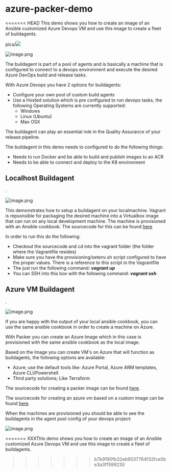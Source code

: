 # azure-packer-demo
<<<<<<< HEAD
This demo shows you how to create an image of an Ansible customized Azure Devops VM and use this image to create a fleet of buildagents.

pics/![](2019-06-19-12-41-07.png)

![image.png](/.attachments/image-53a79d45-d49d-4db1-856d-c1686d6999df.png)

The buildagent is part of a pool of agents and is basically a machine that is configured to connect to a devops environment and execute the desired Azure DevOps build and release  tasks.

With Azure Devops you have 2 options for buildagents:
- Configure your own pool of custom build agents
- Use a Hosted solution which is pre configured to run devops tasks, the following Operating Systems are currently supported:
  - Windows
  - Linux (Ubuntu)
  - Max OSX

The buildagent can play an essential role in the Quality Assurance of your release pipeline.

The buildagent in this demo needs to configured to do the following things:
- Needs to run Docker and be able to build and publish images to an ACR
- Needs to be able to connect and deploy to the K8 environment

## Localhost Buildagent
.

![image.png](/.attachments/image-2c2bae41-4f98-4881-a024-cb5efbe3b2d9.png)

This demonstrates how to setup a buildagent on your localmachine. Vagrant is repsonsible for packaging the desired machine into a Virtualbox image that can run on any local development machine. The machine is provisioned with an Ansible cookbook. The sourcecode for this can be found [here](https://dev.azure.com/dude-projects/_git/woolies-aks-poc?path=%2Finfra%2Fbuildagent%2Fvagrant&version=GBinfra)

In order to run this do the following:
- Checkout the sourcecode and cd into the vagrant folder (the folder where the Vagrantfile resides)
- Make sure you have the provisioning/setenv.sh script configured to have the proper values. There is a reference to this script in the Vagrantfile
- The just run the following command: **_vagrant up_**
- You can SSH into this box with the following command: **_vagrant ssh_**

## Azure VM Buildagent
.

![image.png](/.attachments/image-0e06d8c6-efb7-42ab-854a-52b9e0ab1336.png)

If you are happy with the output of your local ansible cookbook, you can use the same ansible cookbook in order to create a machine on Azure.

With Packer you can create an Azure Image which in this case is provisioned with the same ansible cookbook as the local image. 

Based on the Image you can create VM's on Azure that will function as buildagents, the following options are available:
- Azure; use the default tools like: Azure Portal, Azure ARM templates, Azure CLI/Powershell 
- Third party solutions; Like Terraform


The sourcecode for creating a packer image can be found [here](https://dev.azure.com/dude-projects/_git/woolies-aks-poc?path=%2Finfra%2Fbuildagent%2Fpacker&version=GBinfra).

The sourcecode for creating an azure vm based on a custom image can be found [here](https://dev.azure.com/dude-projects/_git/woolies-aks-poc?path=%2Finfra%2Fbuildagent%2Fterraform&version=GBinfra).

When the machines are provisioned you should be able to see the buildagents in the agent pool config of your devops project:

![image.png](/.attachments/image-8a1af697-975b-4626-a67c-97482c7828dd.png)

=======
XXXThis demo shows you how to create an image of an Ansible customized Azure Devops VM and use this image to create a fleet of buildagents.
>>>>>>> b7b9190fb32eb9037764f32fce0be3a3f1599230
